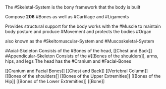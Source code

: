 The #Skeletal-System is the bony framework that the body is built

Compose **206** #Bones as well as #Cartilage and #Ligaments 

Provides structural support for the body works with the #Muscle to maintain body posture and produce #Movement and protects the bodies #Organ 

also known as the #Skeltomuscular-System and #Muscoskeletal-System

#Axial-Skeleton
	Consists of the #Bones of the head, [[Chest and Back]]
#Appendicular-Skeleton
	Consists of the #[[Bones of the shoulders]], arms, hips, and legs
The head has the #Cranium and #Facial-Bones 

[[Cranium and Facial Bones]]
[[Chest and Back]]
[[Vertebral Column]]
[[Bones of the shoulders]]
[[Bones of the Upper Extremities]]
[[Bones of the Hip]]
[[Bones of the Lower Extremities]]
[[Bone]]